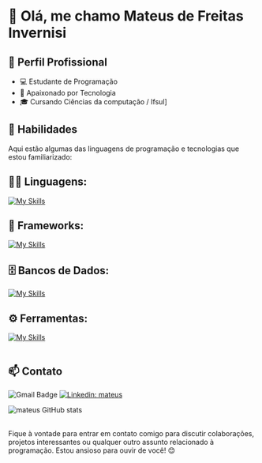 # 👋 Olá, me chamo Mateus de Freitas Invernisi

## 💼 Perfil Profissional

- 💻 Estudante de Programação
- 🌱 Apaixonado por Tecnologia
- 🎓 Cursando Ciências da computação / Ifsul]

## 🚀 Habilidades

Aqui estão algumas das linguagens de programação e tecnologias que estou familiarizado:

## 👨‍💻 Linguagens: 
[![My Skills](https://skillicons.dev/icons?i=java,python,javascript,cpp,html,css)](https://skillicons.dev)

## 🧰 Frameworks: 
[![My Skills](https://skillicons.dev/icons?i=react,nodejs)](https://skillicons.dev)

## 🗄️ Bancos de Dados: 
[![My Skills](https://skillicons.dev/icons?i=mysql,postgres)](https://skillicons.dev)
## ⚙️ Ferramentas:
[![My Skills](https://skillicons.dev/icons?i=git,github,visualstudio,postman)](https://skillicons.dev)<br><br>

## 📫 Contato

![Gmail Badge](https://img.shields.io/badge/-{Gmail}-006bed?style=flat-square&logo=Gmail&logoColor=white&link=mailto:{mateusinvernisi@gmail.com})
[![Linkedin: mateus](https://img.shields.io/badge/-MateusInvernisi-blue?style=flat-square&logo=Linkedin&logoColor=white&link=https://www.linkedin.com/in/mateusinvernisi/)](https://www.linkedin.com/in/mateusinvernisi/)

![mateus GitHub stats](https://github-readme-stats.vercel.app/api?username=DiasEllen26&show_icons=true&theme=dark) <br><br>

Fique à vontade para entrar em contato comigo para discutir colaborações, projetos interessantes ou qualquer outro assunto relacionado à programação. Estou ansioso para ouvir de você! 😊
